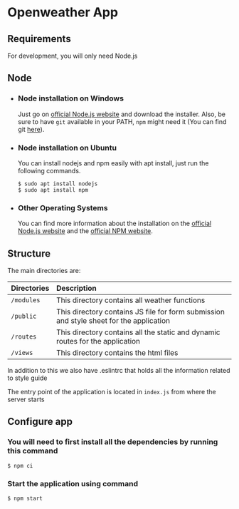 # Openweather App

## Requirements

For development, you will only need Node.js

## Node

- ### Node installation on Windows

  Just go on [official Node.js website](https://nodejs.org/) and download the installer.
  Also, be sure to have `git` available in your PATH, `npm` might need it (You can find git [here](https://git-scm.com/)).

- ### Node installation on Ubuntu

  You can install nodejs and npm easily with apt install, just run the following commands.

      $ sudo apt install nodejs
      $ sudo apt install npm

- ### Other Operating Systems
  You can find more information about the installation on the [official Node.js website](https://nodejs.org/) and the [official NPM website](https://npmjs.org/).

## Structure

The main directories are:

| Directories            | Description                                                                                                                      |
| :--------------------- | :------------------------------------------------------------------------------------------------------------------------------- |
| `/modules`             | This directory contains all weather functions                                                                                    |
| `/public`              | This directory contains JS file for form submission and style sheet for the application                                          |
| `/routes`              | This directory contains all the static and dynamic routes for the application                                                    |
| `/views`               | This directory contains the html files                                                                                           |

In addition to this we also have .eslintrc that holds all the information related to style guide

The entry point of the application is located in `index.js` from where the server starts

## Configure app

### You will need to first install all the dependencies by running this command

    $ npm ci

### Start the application using command

    $ npm start
